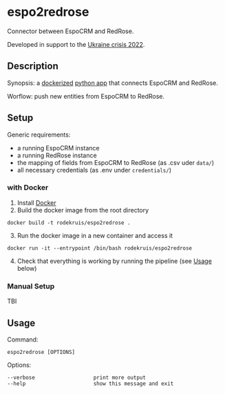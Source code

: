 # espo2redrose
Connector between EspoCRM and RedRose.

Developed in support to the [Ukraine crisis 2022](https://go.ifrc.org/emergencies/5854).

## Description

Synopsis: a [dockerized](https://www.docker.com/) [python app](https://www.python.org/) that connects EspoCRM and RedRose.

Worflow: push new entities from EspoCRM to RedRose.

## Setup
Generic requirements:
- a running EspoCRM instance
- a running RedRose instance
- the mapping of fields from EspoCRM to RedRose (as .csv uder `data/`)
- all necessary credentials (as .env under `credentials/`)

### with Docker
1. Install [Docker](https://www.docker.com/get-started)
2. Build the docker image from the root directory
```
docker build -t rodekruis/espo2redrose .
```
3. Run the docker image in a new container and access it
```
docker run -it --entrypoint /bin/bash rodekruis/espo2redrose
```
4. Check that everything is working by running the pipeline (see [Usage](https://github.com/rodekruis/espo2redrose#usage) below)

### Manual Setup
TBI

## Usage
Command:
```
espo2redrose [OPTIONS]
```
Options:
  ```
  --verbose                   print more output
  --help                      show this message and exit
  ```
